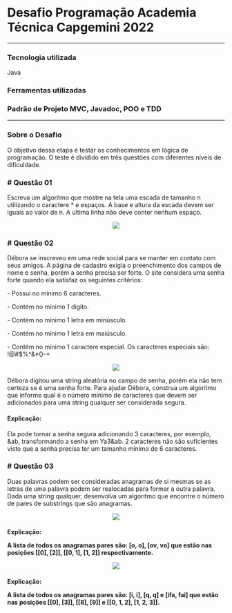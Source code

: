 # Desafio Programação Academia Técnica Capgemini 2022
<hr>
<h3>Tecnologia utilizada</h3>

<p>Java</p>

<h3>Ferramentas utilizadas<h3>

<p>Padrão de Projeto MVC, Javadoc, POO e TDD</p>
<hr>
  <h3> Sobre o Desafio</h3> 
<p>
  O objetivo dessa etapa é testar os conhecimentos em lógica de programação. O teste é dividido em 
  três questões com diferentes níveis de dificuldade.
</p>
  
 <h3># Questão 01</h3>
<p>
  Escreva um algoritmo que mostre na tela uma escada de tamanho n utilizando o caractere * e espaços. A base e altura da escada devem ser iguais ao valor de n. A última linha não deve conter nenhum espaço.
  </p>
  <div align="center">
  <img src="https://cdn.discordapp.com/attachments/273563234383036416/944162247700271114/unknown.png"></img>
  </div>
  
   <h3># Questão 02</h3>
<p>
Débora se inscreveu em uma rede social para se manter em contato com seus amigos. A página de cadastro exigia o preenchimento dos campos de nome e senha, porém a senha precisa ser forte. O site considera uma senha forte quando ela satisfaz os seguintes critérios:
</p>
  
  <p>- Possui no mínimo 6 caracteres.</p>
  <p>- Contém no mínimo 1 digito.</p>
  <p>- Contém no mínimo 1 letra em minúsculo.</p>
  <p>- Contém no mínimo 1 letra em maiúsculo.</p>
  <p>- Contém no mínimo 1 caractere especial. Os caracteres especiais são: !@#$%^&*()-+</p>
  <div align="center">
  <img src="https://cdn.discordapp.com/attachments/273563234383036416/944163961157320734/unknown.png"></img>
  </div>
  
<p>
Débora digitou uma string aleatória no campo de senha, porém ela não tem certeza se é uma senha forte. Para ajudar Débora, construa um algoritmo que informe qual é o número mínimo de caracteres que devem ser adicionados para uma string qualquer ser considerada segura.
</p>

<h4>Explicação:</h4> 
<p>
Ela pode tornar a senha segura adicionando 3 caracteres, por exemplo, &ab, transformando a senha em Ya3&ab. 2 caracteres não são suficientes visto que a senha precisa ter um tamanho mínimo de 6 caracteres.
</p>
  
<h3># Questão 03</h3>
<p>
Duas palavras podem ser consideradas anagramas de si mesmas se as letras de uma palavra podem ser realocadas para formar a outra palavra. Dada uma string qualquer, desenvolva um algoritmo que encontre o número de pares de substrings que são anagramas.
</p>
<div align="center">
<img src="https://cdn.discordapp.com/attachments/273563234383036416/944165430203924540/unknown.png"></img>
</div>

<h4>Explicação:</4>
<p>
A lista de todos os anagramas pares são: [o, o], [ov, vo] que estão nas posições [[0], [2]], [[0, 1], [1, 2]] respectivamente. 
</p>

<div align="center">
<img src="https://cdn.discordapp.com/attachments/273563234383036416/944165741328994334/unknown.png"></img>
</div>

<h4>Explicação:</4>
<p>
A lista de todos os anagramas pares são: [i, i], [q, q] e [ifa, fai] que estão nas posições [[0], [3]], [[8],  [9]] e [[0, 1, 2], [1, 2, 3]].
 
</p>

